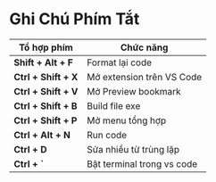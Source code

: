 # Ghi Chú Phím Tắt

| Tổ hợp phím         | Chức năng                         |
|---------------------|-----------------------------------|
| **Shift + Alt + F** | Format lại code  |
| **Ctrl + Shift + X**| Mở extension trên VS Code            |
| **Ctrl + Shift + V**| Mở Preview bookmark         |
| **Ctrl + Shift + B**| Build file exe         |
| **Ctrl + Shift + P**| Mở menu tổng hợp         |
| **Ctrl + Alt + N**  | Run code                       |
| **Ctrl + D**        | Sửa nhiều từ trùng lặp                |
| **Ctrl + `**        | Bật terminal trong vs code                |

